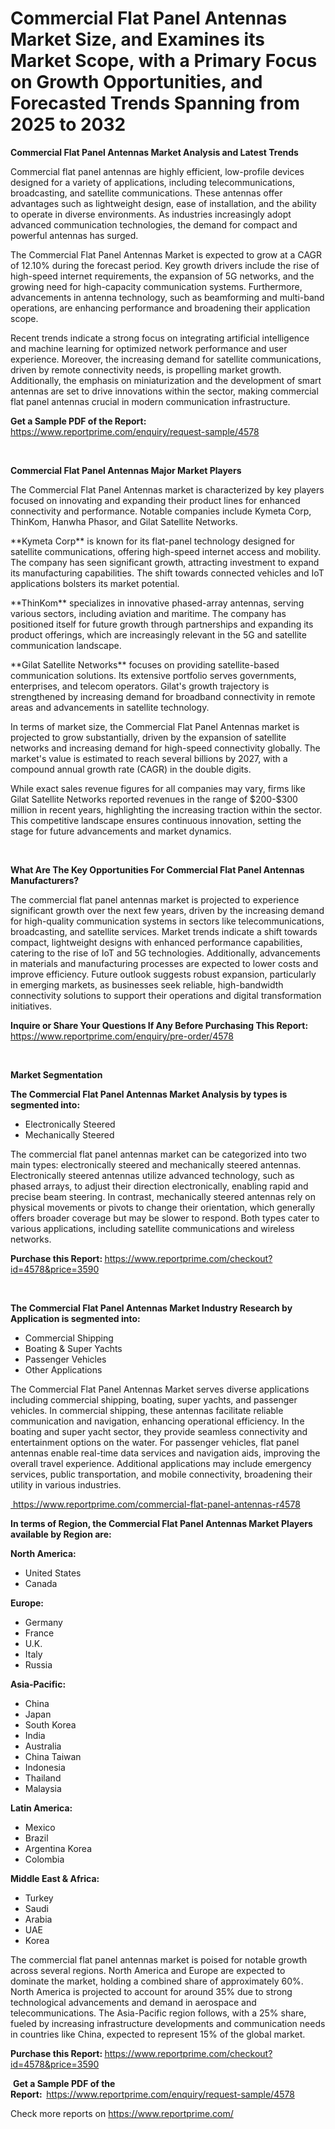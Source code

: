 <p><h1>Commercial Flat Panel Antennas Market Size, and Examines its Market Scope, with a Primary Focus on Growth Opportunities, and Forecasted Trends Spanning from 2025 to 2032</h1></p><p><strong>Commercial Flat Panel Antennas Market Analysis and Latest Trends</strong></p>
<p><p>Commercial flat panel antennas are highly efficient, low-profile devices designed for a variety of applications, including telecommunications, broadcasting, and satellite communications. These antennas offer advantages such as lightweight design, ease of installation, and the ability to operate in diverse environments. As industries increasingly adopt advanced communication technologies, the demand for compact and powerful antennas has surged.</p><p>The Commercial Flat Panel Antennas Market is expected to grow at a CAGR of 12.10% during the forecast period. Key growth drivers include the rise of high-speed internet requirements, the expansion of 5G networks, and the growing need for high-capacity communication systems. Furthermore, advancements in antenna technology, such as beamforming and multi-band operations, are enhancing performance and broadening their application scope. </p><p>Recent trends indicate a strong focus on integrating artificial intelligence and machine learning for optimized network performance and user experience. Moreover, the increasing demand for satellite communications, driven by remote connectivity needs, is propelling market growth. Additionally, the emphasis on miniaturization and the development of smart antennas are set to drive innovations within the sector, making commercial flat panel antennas crucial in modern communication infrastructure.</p></p>
<p><strong>Get a Sample PDF of the Report:&nbsp;</strong> <a href="https://www.reportprime.com/enquiry/request-sample/4578?utm_campaign=2299&utm_medium=2&utm_source=Github&utm_content=ia&utm_term=19032025&utm_id=commercial-flat-panel-antennas">https://www.reportprime.com/enquiry/request-sample/4578</a></p>
<p>&nbsp;</p>
<p><strong>Commercial Flat Panel Antennas Major Market Players</strong></p>
<p><p>The Commercial Flat Panel Antennas market is characterized by key players focused on innovating and expanding their product lines for enhanced connectivity and performance. Notable companies include Kymeta Corp, ThinKom, Hanwha Phasor, and Gilat Satellite Networks. </p><p>**Kymeta Corp** is known for its flat-panel technology designed for satellite communications, offering high-speed internet access and mobility. The company has seen significant growth, attracting investment to expand its manufacturing capabilities. The shift towards connected vehicles and IoT applications bolsters its market potential.</p><p>**ThinKom** specializes in innovative phased-array antennas, serving various sectors, including aviation and maritime. The company has positioned itself for future growth through partnerships and expanding its product offerings, which are increasingly relevant in the 5G and satellite communication landscape.</p><p>**Gilat Satellite Networks** focuses on providing satellite-based communication solutions. Its extensive portfolio serves governments, enterprises, and telecom operators. Gilat's growth trajectory is strengthened by increasing demand for broadband connectivity in remote areas and advancements in satellite technology.</p><p>In terms of market size, the Commercial Flat Panel Antennas market is projected to grow substantially, driven by the expansion of satellite networks and increasing demand for high-speed connectivity globally. The market's value is estimated to reach several billions by 2027, with a compound annual growth rate (CAGR) in the double digits.</p><p>While exact sales revenue figures for all companies may vary, firms like Gilat Satellite Networks reported revenues in the range of $200-$300 million in recent years, highlighting the increasing traction within the sector. This competitive landscape ensures continuous innovation, setting the stage for future advancements and market dynamics.</p></p>
<p>&nbsp;</p>
<p><strong>What Are The Key Opportunities For Commercial Flat Panel Antennas Manufacturers?</strong></p>
<p><p>The commercial flat panel antennas market is projected to experience significant growth over the next few years, driven by the increasing demand for high-quality communication systems in sectors like telecommunications, broadcasting, and satellite services. Market trends indicate a shift towards compact, lightweight designs with enhanced performance capabilities, catering to the rise of IoT and 5G technologies. Additionally, advancements in materials and manufacturing processes are expected to lower costs and improve efficiency. Future outlook suggests robust expansion, particularly in emerging markets, as businesses seek reliable, high-bandwidth connectivity solutions to support their operations and digital transformation initiatives.</p></p>
<p><strong>Inquire or Share Your Questions If Any Before Purchasing This Report:</strong> <a href="https://www.reportprime.com/enquiry/pre-order/4578?utm_campaign=2299&utm_medium=2&utm_source=Github&utm_content=ia&utm_term=19032025&utm_id=commercial-flat-panel-antennas">https://www.reportprime.com/enquiry/pre-order/4578</a></p>
<p>&nbsp;</p>
<p><strong>Market Segmentation</strong></p>
<p><strong>The Commercial Flat Panel Antennas Market Analysis by types is segmented into:</strong></p>
<p><ul><li>Electronically Steered</li><li>Mechanically Steered</li></ul></p>
<p><p>The commercial flat panel antennas market can be categorized into two main types: electronically steered and mechanically steered antennas. Electronically steered antennas utilize advanced technology, such as phased arrays, to adjust their direction electronically, enabling rapid and precise beam steering. In contrast, mechanically steered antennas rely on physical movements or pivots to change their orientation, which generally offers broader coverage but may be slower to respond. Both types cater to various applications, including satellite communications and wireless networks.</p></p>
<p><strong>Purchase this Report:&nbsp;</strong><a href="https://www.reportprime.com/checkout?id=4578&price=3590&utm_campaign=2299&utm_medium=2&utm_source=Github&utm_content=ia&utm_term=19032025&utm_id=commercial-flat-panel-antennas">https://www.reportprime.com/checkout?id=4578&price=3590</a></p>
<p>&nbsp;</p>
<p><strong>The Commercial Flat Panel Antennas Market Industry Research by Application is segmented into:</strong></p>
<p><ul><li>Commercial Shipping</li><li>Boating & Super Yachts</li><li>Passenger Vehicles</li><li>Other Applications</li></ul></p>
<p><p>The Commercial Flat Panel Antennas Market serves diverse applications including commercial shipping, boating, super yachts, and passenger vehicles. In commercial shipping, these antennas facilitate reliable communication and navigation, enhancing operational efficiency. In the boating and super yacht sector, they provide seamless connectivity and entertainment options on the water. For passenger vehicles, flat panel antennas enable real-time data services and navigation aids, improving the overall travel experience. Additional applications may include emergency services, public transportation, and mobile connectivity, broadening their utility in various industries.</p></p>
<p><a href="https://www.reportprime.com/commercial-flat-panel-antennas-r4578?utm_campaign=2299&utm_medium=2&utm_source=Github&utm_content=ia&utm_term=19032025&utm_id=commercial-flat-panel-antennas">&nbsp;https://www.reportprime.com/commercial-flat-panel-antennas-r4578</a></p>
<p><strong>In terms of Region, the Commercial Flat Panel Antennas Market Players available by Region are:</strong></p>
<p>
    <p> <strong> North America: </strong>
        <ul>
            <li>United States</li>
            <li>Canada</li>
        </ul>
        </p> 
    <p> <strong> Europe: </strong>
        <ul>
            <li>Germany</li>
            <li>France</li>
            <li>U.K.</li>
            <li>Italy</li>
            <li>Russia</li>
        </ul>
        </p> 
    <p> <strong> Asia-Pacific: </strong>
        <ul>
            <li>China</li>
            <li>Japan</li>
            <li>South Korea</li>
            <li>India</li>
            <li>Australia</li>
            <li>China Taiwan</li>
            <li>Indonesia</li>
            <li>Thailand</li>
            <li>Malaysia</li>
        </ul>
        </p> 
    <p> <strong> Latin America: </strong>
        <ul>
            <li>Mexico</li>
            <li>Brazil</li>
            <li>Argentina Korea</li>
            <li>Colombia</li>
        </ul>
        </p> 
    <p> <strong> Middle East & Africa: </strong>
        <ul>
            <li>Turkey</li>
            <li>Saudi</li>
            <li>Arabia</li>
            <li>UAE</li>
            <li>Korea</li>
        </ul>
    </p>
    </p>
<p><p>The commercial flat panel antennas market is poised for notable growth across several regions. North America and Europe are expected to dominate the market, holding a combined share of approximately 60%. North America is projected to account for around 35% due to strong technological advancements and demand in aerospace and telecommunications. The Asia-Pacific region follows, with a 25% share, fueled by increasing infrastructure developments and communication needs in countries like China, expected to represent 15% of the global market.</p></p>
<p><strong>Purchase this Report: </strong><a href="https://www.reportprime.com/checkout?id=4578&price=3590&utm_campaign=2299&utm_medium=2&utm_source=Github&utm_content=ia&utm_term=19032025&utm_id=commercial-flat-panel-antennas">https://www.reportprime.com/checkout?id=4578&price=3590</a></p>
<p>&nbsp;<strong>Get a Sample PDF of the Report:&nbsp;&nbsp;</strong><a href="https://www.reportprime.com/enquiry/request-sample/4578?utm_campaign=2299&utm_medium=2&utm_source=Github&utm_content=ia&utm_term=19032025&utm_id=commercial-flat-panel-antennas">https://www.reportprime.com/enquiry/request-sample/4578</a></p>
<p><strong></strong></p>
<p>Check more reports on <a href="https://www.reportprime.com/?utm_campaign=2299&utm_medium=2&utm_source=Github&utm_content=ia&utm_term=19032025&utm_id=commercial-flat-panel-antennas">https://www.reportprime.com/</a></p>